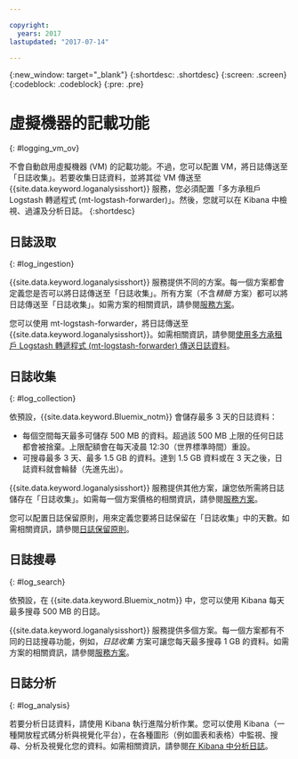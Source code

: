 ```yaml
---

copyright:
  years: 2017
lastupdated: "2017-07-14"

---
```


{:new_window: target="_blank"}
{:shortdesc: .shortdesc}
{:screen: .screen}
{:codeblock: .codeblock}
{:pre: .pre}

# 虛擬機器的記載功能
{: #logging_vm_ov}

不會自動啟用虛擬機器 (VM) 的記載功能。不過，您可以配置 VM，將日誌傳送至「日誌收集」。若要收集日誌資料，並將其從 VM 傳送至 {{site.data.keyword.loganalysisshort}} 服務，您必須配置「多方承租戶 Logstash 轉遞程式 (mt-logstash-forwarder)」。然後，您就可以在 Kibana 中檢視、過濾及分析日誌。
{:shortdesc}


## 日誌汲取
{: #log_ingestion}

{{site.data.keyword.loganalysisshort}} 服務提供不同的方案。每一個方案都會定義您是否可以將日誌傳送至「日誌收集」。所有方案（不含*精簡* 方案）都可以將日誌傳送至「日誌收集」。如需方案的相關資訊，請參閱[服務方案](/docs/services/CloudLogAnalysis/log_analysis_ov.html#plans)。

您可以使用 mt-logstash-forwarder，將日誌傳送至 {{site.data.keyword.loganalysisshort}}。如需相關資訊，請參閱[使用多方承租戶 Logstash 轉遞程式 (mt-logstash-forwarder) 傳送日誌資料](/docs/services/CloudLogAnalysis/how-to/send-data/send_data_mt.html#send_data_mt)。


## 日誌收集
{: #log_collection}

依預設，{{site.data.keyword.Bluemix_notm}} 會儲存最多 3 天的日誌資料：   

* 每個空間每天最多可儲存 500 MB 的資料。超過該 500 MB 上限的任何日誌都會被捨棄。上限配額會在每天凌晨 12:30（世界標準時間）重設。
* 可搜尋最多 3 天、最多 1.5 GB 的資料。達到 1.5 GB 資料或在 3 天之後，日誌資料就會輪替（先進先出）。

{{site.data.keyword.loganalysisshort}} 服務提供其他方案，讓您依所需將日誌儲存在「日誌收集」。如需每一個方案價格的相關資訊，請參閱[服務方案](/docs/services/CloudLogAnalysis/log_analysis_ov.html#plans)。

您可以配置日誌保留原則，用來定義您要將日誌保留在「日誌收集」中的天數。如需相關資訊，請參閱[日誌保留原則](/docs/services/CloudLogAnalysis/log_analysis_ov.html#policies)。


## 日誌搜尋
{: #log_search}

依預設，在 {{site.data.keyword.Bluemix_notm}} 中，您可以使用 Kibana 每天最多搜尋 500 MB 的日誌。 

{{site.data.keyword.loganalysisshort}} 服務提供多個方案。每一個方案都有不同的日誌搜尋功能，例如，*日誌收集* 方案可讓您每天最多搜尋 1 GB 的資料。如需方案的相關資訊，請參閱[服務方案](/docs/services/CloudLogAnalysis/log_analysis_ov.html#plans)。


## 日誌分析
{: #log_analysis}

若要分析日誌資料，請使用 Kibana 執行進階分析作業。您可以使用 Kibana（一種開放程式碼分析與視覺化平台），在各種圖形（例如圖表和表格）中監視、搜尋、分析及視覺化您的資料。如需相關資訊，請參閱[在 Kibana 中分析日誌](/docs/services/CloudLogAnalysis/kibana/analyzing_logs_Kibana.html#analyzing_logs_Kibana)。
